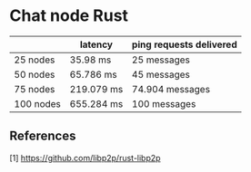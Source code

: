 # Chat node Rust



|           | latency    | ping requests delivered |
|-----------|------------|-------------------------|
| 25 nodes  | 35.98 ms   | 25 messages             |
| 50 nodes  | 65.786 ms  | 45 messages             |
| 75 nodes  | 219.079 ms | 74.904 messages         |
| 100 nodes | 655.284 ms   | 100 messages            |



## References

[1] https://github.com/libp2p/rust-libp2p